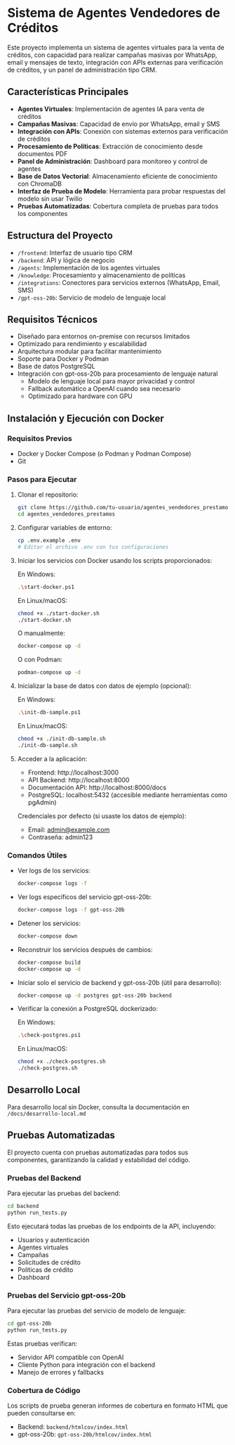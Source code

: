 # Sistema de Agentes Vendedores de Créditos

Este proyecto implementa un sistema de agentes virtuales para la venta de créditos, con capacidad para realizar campañas masivas por WhatsApp, email y mensajes de texto, integración con APIs externas para verificación de créditos, y un panel de administración tipo CRM.

## Características Principales

- **Agentes Virtuales**: Implementación de agentes IA para venta de créditos
- **Campañas Masivas**: Capacidad de envío por WhatsApp, email y SMS
- **Integración con APIs**: Conexión con sistemas externos para verificación de créditos
- **Procesamiento de Políticas**: Extracción de conocimiento desde documentos PDF
- **Panel de Administración**: Dashboard para monitoreo y control de agentes
- **Base de Datos Vectorial**: Almacenamiento eficiente de conocimiento con ChromaDB
- **Interfaz de Prueba de Modelo**: Herramienta para probar respuestas del modelo sin usar Twilio
- **Pruebas Automatizadas**: Cobertura completa de pruebas para todos los componentes

## Estructura del Proyecto

- `/frontend`: Interfaz de usuario tipo CRM
- `/backend`: API y lógica de negocio
- `/agents`: Implementación de los agentes virtuales
- `/knowledge`: Procesamiento y almacenamiento de políticas
- `/integrations`: Conectores para servicios externos (WhatsApp, Email, SMS)
- `/gpt-oss-20b`: Servicio de modelo de lenguaje local

## Requisitos Técnicos

- Diseñado para entornos on-premise con recursos limitados
- Optimizado para rendimiento y escalabilidad
- Arquitectura modular para facilitar mantenimiento
- Soporte para Docker y Podman
- Base de datos PostgreSQL
- Integración con gpt-oss-20b para procesamiento de lenguaje natural
  - Modelo de lenguaje local para mayor privacidad y control
  - Fallback automático a OpenAI cuando sea necesario
  - Optimizado para hardware con GPU

## Instalación y Ejecución con Docker

### Requisitos Previos

- Docker y Docker Compose (o Podman y Podman Compose)
- Git

### Pasos para Ejecutar

1. Clonar el repositorio:
   ```bash
   git clone https://github.com/tu-usuario/agentes_vendedores_prestamos.git
   cd agentes_vendedores_prestamos
   ```

2. Configurar variables de entorno:
   ```bash
   cp .env.example .env
   # Editar el archivo .env con tus configuraciones
   ```

3. Iniciar los servicios con Docker usando los scripts proporcionados:

   En Windows:
   ```bash
   .\start-docker.ps1
   ```
   
   En Linux/macOS:
   ```bash
   chmod +x ./start-docker.sh
   ./start-docker.sh
   ```
   
   O manualmente:
   ```bash
   docker-compose up -d
   ```
   
   O con Podman:
   ```bash
   podman-compose up -d
   ```

4. Inicializar la base de datos con datos de ejemplo (opcional):

   En Windows:
   ```bash
   .\init-db-sample.ps1
   ```
   
   En Linux/macOS:
   ```bash
   chmod +x ./init-db-sample.sh
   ./init-db-sample.sh
   ```

5. Acceder a la aplicación:
   - Frontend: http://localhost:3000
   - API Backend: http://localhost:8000
   - Documentación API: http://localhost:8000/docs
   - PostgreSQL: localhost:5432 (accesible mediante herramientas como pgAdmin)
   
   Credenciales por defecto (si usaste los datos de ejemplo):
   - Email: admin@example.com
   - Contraseña: admin123

### Comandos Útiles

- Ver logs de los servicios:
  ```bash
  docker-compose logs -f
  ```

- Ver logs específicos del servicio gpt-oss-20b:
  ```bash
  docker-compose logs -f gpt-oss-20b
  ```

- Detener los servicios:
  ```bash
  docker-compose down
  ```

- Reconstruir los servicios después de cambios:
  ```bash
  docker-compose build
  docker-compose up -d
  ```

- Iniciar solo el servicio de backend y gpt-oss-20b (útil para desarrollo):
  ```bash
  docker-compose up -d postgres gpt-oss-20b backend
  ```

- Verificar la conexión a PostgreSQL dockerizado:

  En Windows:
  ```bash
  .\check-postgres.ps1
  ```
  
  En Linux/macOS:
  ```bash
  chmod +x ./check-postgres.sh
  ./check-postgres.sh
  ```

## Desarrollo Local

Para desarrollo local sin Docker, consulta la documentación en `/docs/desarrollo-local.md`

## Pruebas Automatizadas

El proyecto cuenta con pruebas automatizadas para todos sus componentes, garantizando la calidad y estabilidad del código.

### Pruebas del Backend

Para ejecutar las pruebas del backend:

```bash
cd backend
python run_tests.py
```

Esto ejecutará todas las pruebas de los endpoints de la API, incluyendo:
- Usuarios y autenticación
- Agentes virtuales
- Campañas
- Solicitudes de crédito
- Políticas de crédito
- Dashboard

### Pruebas del Servicio gpt-oss-20b

Para ejecutar las pruebas del servicio de modelo de lenguaje:

```bash
cd gpt-oss-20b
python run_tests.py
```

Estas pruebas verifican:
- Servidor API compatible con OpenAI
- Cliente Python para integración con el backend
- Manejo de errores y fallbacks

### Cobertura de Código

Los scripts de prueba generan informes de cobertura en formato HTML que pueden consultarse en:
- Backend: `backend/htmlcov/index.html`
- gpt-oss-20b: `gpt-oss-20b/htmlcov/index.html`